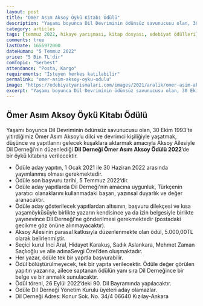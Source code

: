 ```yaml
---
layout: post
title: "Ömer Asım Aksoy Öykü Kitabı Ödülü"
description: "Yaşamı boyunca Dil Devriminin ödünsüz savunucusu olan, 30 Ekim 1993’te yitirdiğimiz Ömer Asım Aksoy’u dilci ve devrimci kişiliğiyle yaşatmak, düşünce ve yapıtlarını gelecek kuşaklara aktarmak amacıyla Aksoy Ailesiyle Dil Derneği’nin düzenlediği Dil Derneği Ömer Asım Aksoy Ödülü 2022’de bir öykü kitabına verilecektir."
category: articles
tags: [temmuz 2022, hikaye yarışması, kitap dosyası, edebiyat ödülleri]
comments: true
lastDate: 1656972000
dateHuman: "5 Temmuz 2022"
price: "5 Bin TL'dir"
comTopic: "Serbest"
attendance: "Posta, Kargo"
requirements: "İsteyen herkes katılabilir"
permalink: "omer-asim-aksoy-oyku-odulu"
image: "https://edebiyatyarismalari.com/images/2021/aralik/omer-asim-aksoy-odulu.jpg"
excerpt: "Yaşamı boyunca Dil Devriminin ödünsüz savunucusu olan, 30 Ekim 1993’te yitirdiğimiz Ömer Asım Aksoy’u dilci ve devrimci kişiliğiyle yaşatmak, düşünce ve yapıtlarını gelecek kuşaklara aktarmak amacıyla Aksoy Ailesiyle Dil Derneği’nin düzenlediği <strong>Dil Derneği Ömer Asım Aksoy Ödülü 2022</strong>’de bir öykü kitabına verilecektir."
---
```


## Ömer Asım Aksoy Öykü Kitabı Ödülü
Yaşamı boyunca Dil Devriminin ödünsüz savunucusu olan, 30 Ekim 1993’te yitirdiğimiz Ömer Asım Aksoy’u dilci ve devrimci kişiliğiyle yaşatmak, düşünce ve yapıtlarını gelecek kuşaklara aktarmak amacıyla Aksoy Ailesiyle Dil Derneği’nin düzenlediği **Dil Derneği Ömer Asım Aksoy Ödülü 2022**’de bir öykü kitabına verilecektir.  

- Ödüle aday yapıtın, 1 Ocak 2021 ile 30 Haziran 2022 arasında yayımlanmış olması gerekmektedir.
- Ödüle son başvuru tarihi, 5 Temmuz 2022’dir.
- Ödüle aday yapıtlarda Dil Derneği'nin amacına uygunluk, Türkçenin yaratıcı olanaklarını kullanmadaki başarı, yazınsal duyarlık ve değer aranacaktır.
- Ödüle aday gösterilecek yapıtlardan altısının, başvuru dilekçesi ve kısa yaşamöyküsüyle birlikte yazarın kendisince ya da izin belgesiyle birlikte yayınevince Dil Derneği'ne gönderilmesi gerekmektedir (postadaki gecikme göz önüne alınmayacaktır).
- Aksoy Ailesinin parasal katkısıyla düzenlenmekte olan ödül, 5.000,00TL olarak belirlenmiştir.
- Seçici kurul İnci Aral, Hidayet Karakuş, Sadık Aslankara, Mehmet Zaman Saçlıoğlu ve aile adınaSevgi Özel’den oluşmaktadır.
- Her yazar, ödüle tek bir yapıtla başvurabilir.
- Ödül bölüştürülmeyecek, tek bir yapıta verilecektir. Ödüle değer görülen yapıtın yazarına, ailece saptanan ödülün yanı sıra Dil Derneğince bir belge ve bir anmalık sunulacaktır.
- Ödül töreni, 26 Eylül 2022’deki 90. Dil Bayramında yapılacaktır.
- Ödüle Dil Derneği Yönetim Kurulu üyeleri aday olamazlar.
- Dil Derneği Adres: Konur Sok. No. 34/4 06640 Kızılay-Ankara
